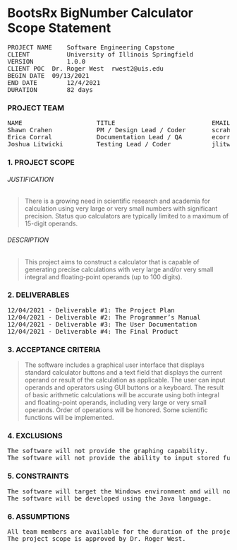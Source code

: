 # BootsRx BigNumber Calculator Scope Statement
<pre>
PROJECT NAME	Software Engineering Capstone
CLIENT          University of Illinois Springfield
VERSION         1.0.0	
CLIENT POC	Dr. Roger West	rwest2@uis.edu
BEGIN DATE	09/13/2021	
END DATE        12/4/2021
DURATION        82 days
</pre>

### PROJECT TEAM
<pre>
NAME	                TITLE	                       EMAIL
Shawn Crahen            PM / Design Lead / Coder       scrah2@uis.edu
Erica Corral	        Documentation Lead / QA        ecorr3@uis.edu
Joshua Litwicki	        Testing Lead / Coder	       jlitw2@uis.edu
</pre>

###  1. PROJECT SCOPE
###### JUSTIFICATION
> There is a growing need in scientific research and academia for calculation using very large or 
> very small numbers with significant precision. Status quo calculators are typically limited to a 
> maximum of 15-digit operands.

###### DESCRIPTION
> This project aims to construct a calculator that is capable of generating precise calculations 
> with very large and/or very small integral and floating-point operands (up to 100 digits).

### 2. DELIVERABLES
<pre>
12/04/2021 - Deliverable #1: The Project Plan
12/04/2021 - Deliverable #2: The Programmer’s Manual
12/04/2021 - Deliverable #3: The User Documentation
12/04/2021 - Deliverable #4: The Final Product
</pre>

### 3. ACCEPTANCE CRITERIA
> The software includes a graphical user interface that displays standard calculator buttons and a 
> text field that displays the current operand or result of the calculation as applicable. The user 
> can input operands and operators using GUI buttons or a keyboard. The result of basic 
> arithmetic calculations will be accurate using both integral and floating-point operands, 
> including very large or very small operands. Order of operations will be honored. 
> Some scientific functions will be implemented.

### 4. EXCLUSIONS
<pre>
The software will not provide the graphing capability.
The software will not provide the ability to input stored functions.
</pre>

### 5. CONSTRAINTS
<pre>
The software will target the Windows environment and will not be compatible with other operating systems. 
The software will be developed using the Java language.
</pre>

### 6. ASSUMPTIONS
<pre>
All team members are available for the duration of the project timeline. 
The project scope is approved by Dr. Roger West.
</pre>